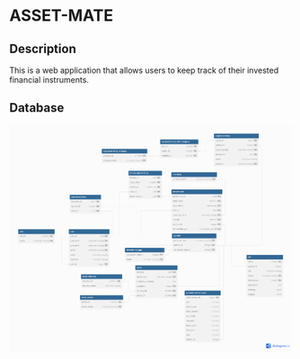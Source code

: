 # ASSET-MATE

## Description

This is a web application that allows users to keep track of their invested financial instruments.

## Database

![diagram er](./docs/er.png)
